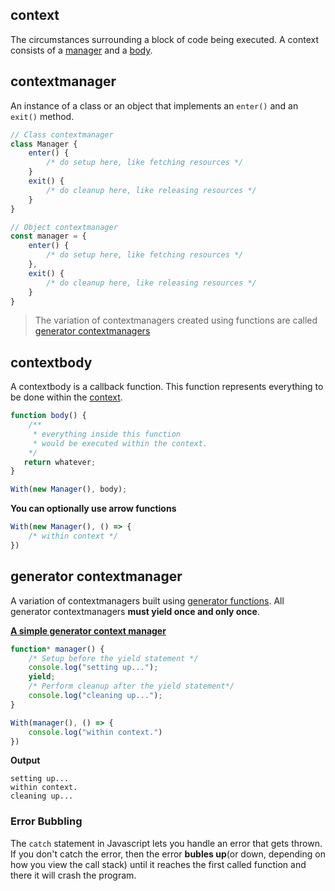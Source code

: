 context
-------
The circumstances surrounding a block of code being executed. A context consists of a [manager](#contextmanager) and a [body](#contextbody).

contextmanager
--------------
An instance of a class or an object that implements an `enter()` and an `exit()` method.

```js
// Class contextmanager
class Manager {
    enter() {
        /* do setup here, like fetching resources */
    }
    exit() {
        /* do cleanup here, like releasing resources */
    }
}

// Object contextmanager
const manager = {
    enter() {
        /* do setup here, like fetching resources */
    },
    exit() {
        /* do cleanup here, like releasing resources */
    }
}
```
> The variation of contextmanagers created using functions are called [generator contextmanagers](#generator-contextmanager)

contextbody
----------
A contextbody is a callback function. This function represents everything to be done within the [context](#context).

```js
function body() {
    /**
     * everything inside this function
     * would be executed within the context.
    */
   return whatever;
}

With(new Manager(), body);
```

**You can optionally use arrow functions**

```js
With(new Manager(), () => {
    /* within context */
})
```


generator contextmanager
------------------------
A variation of contextmanagers built using [generator functions](https://developer.mozilla.org/en-US/docs/Web/JavaScript/Reference/Statements/function*). All generator contextmanagers **must yield once and only once**.

<u>**A simple generator context manager**</u>

```js
function* manager() {
    /* Setup before the yield statement */
    console.log("setting up...");
    yield;
    /* Perform cleanup after the yield statement*/
    console.log("cleaning up...");
}

With(manager(), () => {
    console.log("within context.")
})
```

**Output**

```
setting up...
within context.
cleaning up...
```

### Error Bubbling
The `catch` statement in Javascript lets you handle an error that gets thrown. If you don't catch the error, then the error **bubles up**(or down, depending on how you view the call stack) until it reaches the first called function and there it will crash the program.
